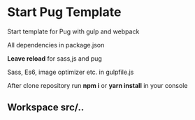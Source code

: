 # Start Pug Template
Start template for Pug with gulp and  webpack 

All dependencies in package.json

<b>Leave reload</b> for sass,js and pug

Sass, Es6, image optimizer etc. in gulpfile.js

After clone repository run <b>npm i</b> or <b>yarn install</b> in your console

<h2>Workspace src/..</h2>


